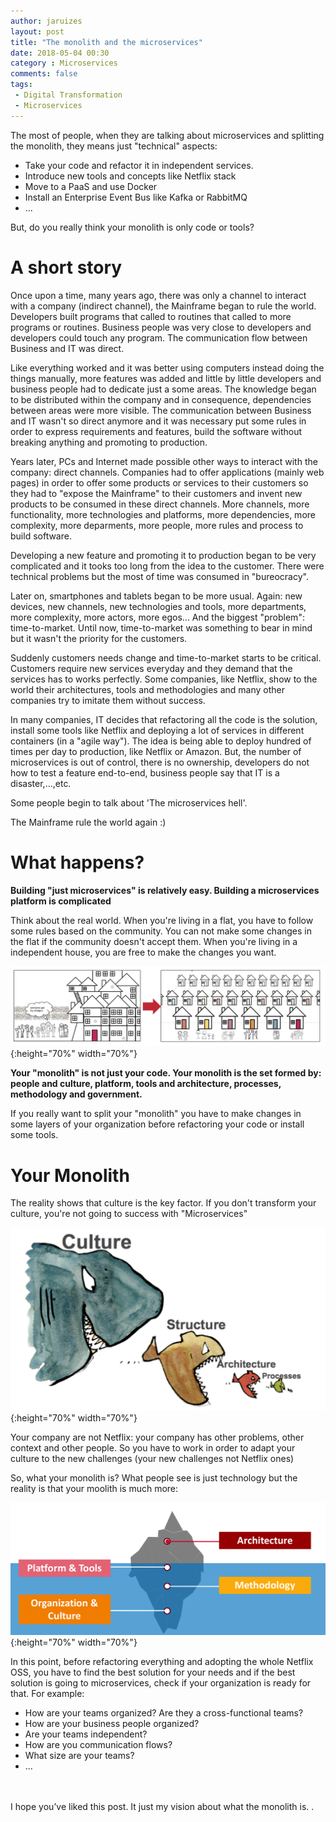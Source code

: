 ```yaml
---
author: jaruizes
layout: post
title: "The monolith and the microservices"
date: 2018-05-04 00:30
category : Microservices
comments: false
tags:
 - Digital Transformation
 - Microservices
---
```


The most of people, when they are talking about microservices and splitting the monolith, they means just "technical" aspects:
- Take your code and refactor it in independent services.
- Introduce new tools and concepts like Netflix stack
- Move to a PaaS and use Docker
- Install an Enterprise Event Bus like Kafka or RabbitMQ
- ...

But, do you really think your monolith is only code or tools?


# A short story

Once upon a time, many years ago, there was only a channel to interact with a company (indirect channel), the Mainframe began to rule the world. Developers built programs that called
to routines that called to more programs or routines. Business people was very close to developers and developers could touch any program. The communication flow between Business and IT was
direct.

Like everything worked and it was better using computers instead doing the things manually, more features was added and little by little developers and business people had to dedicate just
a some areas. The knowledge began to be distributed within the company and in consequence, dependencies between areas were more visible. The communication between Business and IT wasn't
so direct anymore and it was necessary put some rules in order to express requirements and features, build the software without breaking anything and promoting to production.

Years later, PCs and Internet made possible other ways to interact with the company: direct channels. Companies had to offer applications (mainly web pages) in order to offer some products or
services to their customers so they had to "expose the Mainframe" to their customers and invent new products to be consumed in these direct channels. More channels, more functionality, more
technologies and platforms, more dependencies, more complexity, more deparments, more people, more rules and process to build software.

Developing a new feature and promoting it to production began to be very complicated and it tooks too long from the idea to the customer. There were technical problems but the most of time was
consumed in "bureocracy".

Later on, smartphones and tablets began to be more usual. Again: new devices, new channels, new technologies and tools, more departments, more complexity, more actors, more egos... And the biggest "problem":
time-to-market. Until now, time-to-market was something to bear in mind but it wasn't the priority for the customers.

Suddenly customers needs change and time-to-market starts to be critical. Customers require new services everyday and they demand that the services has to works perfectly. Some companies, like
Netflix, show to the world their architectures, tools and methodologies and many other companies try to imitate them without success.

In many companies, IT decides that refactoring all the code is the solution, install some tools like Netflix and deploying a lot of services in different containers (in a "agile way"). The idea is
being able to deploy hundred of times per day to production, like Netflix or Amazon. But, the number of microservices is out of control, there is no ownership, developers do not how to test a
feature end-to-end, business people say that IT is a disaster,...,etc.

Some people begin to talk about 'The microservices hell'.

The Mainframe rule the world again :)


# What happens?

__Building "just microservices" is relatively easy. Building a microservices platform is complicated__

Think about the real world. When you're living in a flat, you have to follow some rules based on the community. You can not make some changes in
 the flat if the community doesn't accept them. When you're living in a independent house, you are free to make the changes you want.

![Real Monolith](/images/monolith/real-monolith.png){:height="70%" width="70%"}

__Your "monolith" is not just your code. Your monolith is the set formed by: people and culture, platform, tools and architecture, processes, methodology and government.__

If you really want to split your "monolith" you have to make changes in some layers of your organization before refactoring your code or install some tools.



# Your Monolith
The reality shows that culture is the key factor. If you don't transform your culture, you're not going to success with "Microservices"

![Culture](/images/monolith/culture.png){:height="70%" width="70%"}

Your company are not Netflix: your company has other problems, other context and other people. So you have to work in order to adapt your culture to
 the new challenges (your new challenges not Netflix ones)

So, what your monolith is? What people see is just technology but the reality is that your moolith is much more:

![Iceberg](/images/monolith/iceberg.png){:height="70%" width="70%"}

In this point, before refactoring everything and adopting the whole Netflix OSS, you have to find the best solution for your needs and if the best solution is
 going to microservices, check if your organization is ready for that. For example:

- How are your teams organized? Are they a cross-functional teams?
- How are your business people organized?
- Are your teams independent?
- How are you communication flows?
- What size are your teams?
- ...

<br/>
<br/>
I hope you’ve liked this post. It just my vision about what the monolith is.
.

